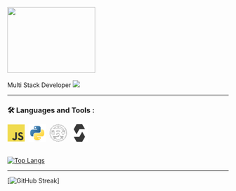 <p><img src="https://media.giphy.com/media/dWesBcTLavkZuG35MI/giphy.gif" width="200" height="150"  /></p>

<p>Multi Stack Developer <img src="https://media.giphy.com/media/WUlplcMpOCEmTGBtBW/giphy.gif" width="30"></p>

---

### :hammer_and_wrench: Languages and Tools :
<div>
  <img src="https://github.com/devicons/devicon/blob/master/icons/javascript/javascript-original.svg" title="JavaScript" alt="JavaScript" width="40" height="40"/>&nbsp;
  <img src="https://github.com/devicons/devicon/blob/master/icons/python/python-original.svg"  title="Python" alt="Python" width="40" height="40"/>&nbsp;
  <img src="https://github.com/devicons/devicon/blob/master/icons/rust/rust-line.svg" style="background: #000; border-radius: 50%" title="Rust" alt="Rust" width="40" height="40"/>&nbsp;
  <img src="https://github.com/devicons/devicon/blob/master/icons/solidity/solidity-plain.svg"  title="Solidity" alt="Solidity" width="40" height="40"/>&nbsp;<br/><br/>
</div>

[![Top Langs](https://github-readme-stats.vercel.app/api/top-langs/?username=0xrdan&layout=compact&theme=vision-friendly-dark)](https://github.com/0xrdan)

---

[![GitHub Streak](https://github-readme-streak-stats.herokuapp.com?user=0xrdan&theme=github-dark&date_format=%5BY.%5Dn.j&card_width=300)]
